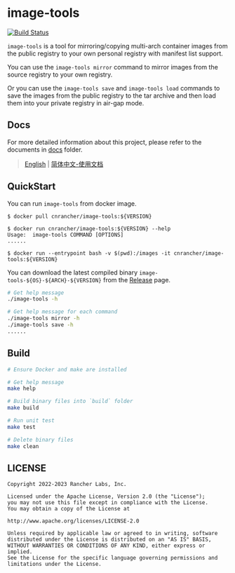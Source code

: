 # image-tools

[![Build Status](https://drone-pandaria.cnrancher.com/api/badges/cnrancher/image-tools/status.svg?ref=refs/heads/main)](https://drone-pandaria.cnrancher.com/cnrancher/image-tools)

`image-tools` is a tool for mirroring/copying multi-arch container images from the public registry to your own personal registry with manifest list support.

You can use the `image-tools mirror` command to mirror images from the source registry to your own registry.

Or you can use the `image-tools save` and `image-tools load` commands to save the images from the public registry to the tar archive and then load them into your private registry in air-gap mode.

## Docs

For more detailed information about this project, please refer to the documents in [docs](docs/) folder.

> [English](./docs/en_US/README.md) | [简体中文-使用文档](./docs/zh_CN/README.md)

## QuickStart

You can run `image-tools` from docker image.

```console
$ docker pull cnrancher/image-tools:${VERSION}

$ docker run cnrancher/image-tools:${VERSION} --help
Usage:	image-tools COMMAND [OPTIONS]
......

$ docker run --entrypoint bash -v $(pwd):/images -it cnrancher/image-tools:${VERSION}
```

You can download the latest compiled binary `image-tools-${OS}-${ARCH}-${VERSION}` from the [Release](https://github.com/cnrancher/image-tools/releases) page.

```sh
# Get help message
./image-tools -h

# Get help message for each command
./image-tools mirror -h
./image-tools save -h
......
```

## Build

```sh
# Ensure Docker and make are installed

# Get help message
make help

# Build binary files into `build` folder
make build

# Run unit test
make test

# Delete binary files
make clean
```

## LICENSE

    Copyright 2022-2023 Rancher Labs, Inc.

    Licensed under the Apache License, Version 2.0 (the "License");
    you may not use this file except in compliance with the License.
    You may obtain a copy of the License at

    http://www.apache.org/licenses/LICENSE-2.0

    Unless required by applicable law or agreed to in writing, software
    distributed under the License is distributed on an "AS IS" BASIS,
    WITHOUT WARRANTIES OR CONDITIONS OF ANY KIND, either express or implied.
    See the License for the specific language governing permissions and
    limitations under the License.
